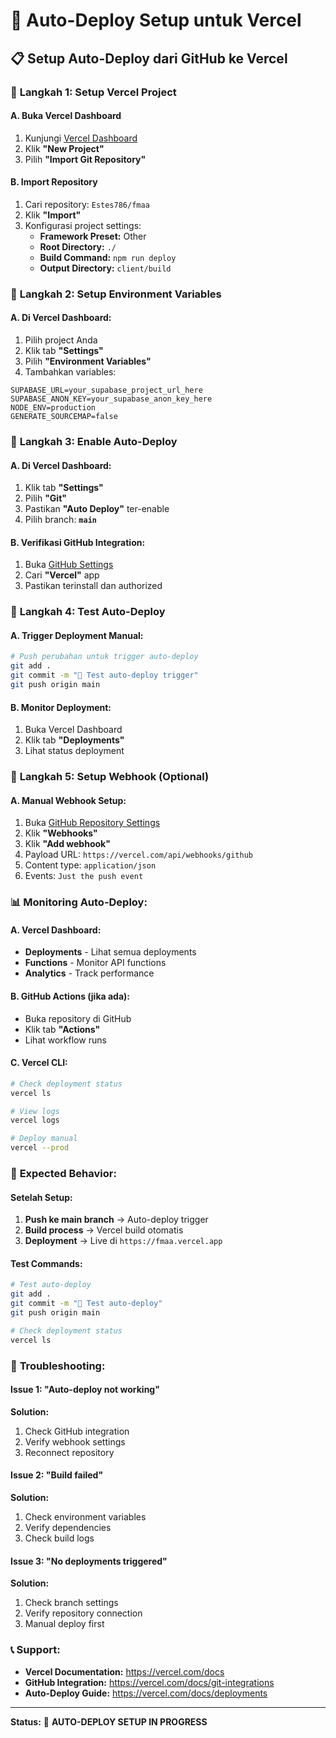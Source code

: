 # 🚀 Auto-Deploy Setup untuk Vercel

## 📋 **Setup Auto-Deploy dari GitHub ke Vercel**

### 🔧 **Langkah 1: Setup Vercel Project**

#### A. Buka Vercel Dashboard
1. Kunjungi [Vercel Dashboard](https://vercel.com/dashboard)
2. Klik **"New Project"**
3. Pilih **"Import Git Repository"**

#### B. Import Repository
1. Cari repository: `Estes786/fmaa`
2. Klik **"Import"**
3. Konfigurasi project settings:
   - **Framework Preset:** Other
   - **Root Directory:** `./`
   - **Build Command:** `npm run deploy`
   - **Output Directory:** `client/build`

### 🔧 **Langkah 2: Setup Environment Variables**

#### A. Di Vercel Dashboard:
1. Pilih project Anda
2. Klik tab **"Settings"**
3. Pilih **"Environment Variables"**
4. Tambahkan variables:

```
SUPABASE_URL=your_supabase_project_url_here
SUPABASE_ANON_KEY=your_supabase_anon_key_here
NODE_ENV=production
GENERATE_SOURCEMAP=false
```

### 🔧 **Langkah 3: Enable Auto-Deploy**

#### A. Di Vercel Dashboard:
1. Klik tab **"Settings"**
2. Pilih **"Git"**
3. Pastikan **"Auto Deploy"** ter-enable
4. Pilih branch: **`main`**

#### B. Verifikasi GitHub Integration:
1. Buka [GitHub Settings](https://github.com/settings/installations)
2. Cari **"Vercel"** app
3. Pastikan terinstall dan authorized

### 🔧 **Langkah 4: Test Auto-Deploy**

#### A. Trigger Deployment Manual:
```bash
# Push perubahan untuk trigger auto-deploy
git add .
git commit -m "🚀 Test auto-deploy trigger"
git push origin main
```

#### B. Monitor Deployment:
1. Buka Vercel Dashboard
2. Klik tab **"Deployments"**
3. Lihat status deployment

### 🔧 **Langkah 5: Setup Webhook (Optional)**

#### A. Manual Webhook Setup:
1. Buka [GitHub Repository Settings](https://github.com/Estes786/fmaa/settings)
2. Klik **"Webhooks"**
3. Klik **"Add webhook"**
4. Payload URL: `https://vercel.com/api/webhooks/github`
5. Content type: `application/json`
6. Events: `Just the push event`

### 📊 **Monitoring Auto-Deploy:**

#### A. Vercel Dashboard:
- **Deployments** - Lihat semua deployments
- **Functions** - Monitor API functions
- **Analytics** - Track performance

#### B. GitHub Actions (jika ada):
- Buka repository di GitHub
- Klik tab **"Actions"**
- Lihat workflow runs

#### C. Vercel CLI:
```bash
# Check deployment status
vercel ls

# View logs
vercel logs

# Deploy manual
vercel --prod
```

### 🎯 **Expected Behavior:**

#### Setelah Setup:
1. **Push ke main branch** → Auto-deploy trigger
2. **Build process** → Vercel build otomatis
3. **Deployment** → Live di `https://fmaa.vercel.app`

#### Test Commands:
```bash
# Test auto-deploy
git add .
git commit -m "🚀 Test auto-deploy"
git push origin main

# Check deployment status
vercel ls
```

### 🚨 **Troubleshooting:**

#### Issue 1: "Auto-deploy not working"
**Solution:**
1. Check GitHub integration
2. Verify webhook settings
3. Reconnect repository

#### Issue 2: "Build failed"
**Solution:**
1. Check environment variables
2. Verify dependencies
3. Check build logs

#### Issue 3: "No deployments triggered"
**Solution:**
1. Check branch settings
2. Verify repository connection
3. Manual deploy first

### 📞 **Support:**

- **Vercel Documentation:** https://vercel.com/docs
- **GitHub Integration:** https://vercel.com/docs/git-integrations
- **Auto-Deploy Guide:** https://vercel.com/docs/deployments

---
**Status:** 🔧 **AUTO-DEPLOY SETUP IN PROGRESS**